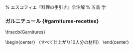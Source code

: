 % エスコフィエ『料理の手引き』全注解
% 五島 学


### ガルニチュール {#garnitures-recettes}

\frsecb{Garnitures}

\begin{center}
（すべて仕上がり10人分の材料）
\end{center}


